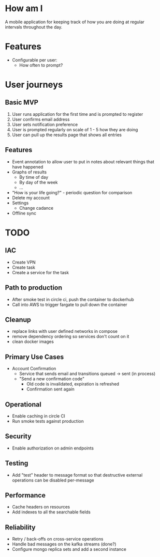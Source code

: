 # How am I

A mobile application for keeping track of how you are doing at regular intervals throughout the day.

# Features

* Configurable per user:
    * How often to prompt?

# User journeys

## Basic MVP

1. User runs application for the first time and is prompted to register
2. User confirms email address
3. User sets notification preference
4. User is prompted regularly on scale of 1 - 5 how they are doing
5. User can pull up the results page that shows all entries


## Features

* Event annotation to allow user to put in notes about relevant things that have happened
* Graphs of results
    * By time of day
    * By day of the week
    * ... 
* "How is your life going?" - periodic question for comparison
* Delete my account
* Settings
    * Change cadance
* Offline sync

# TODO

## IAC
* Create VPN
* Create task
* Create a service for the task


## Path to production
* After smoke test in circle ci, push the container to dockerhub
* Call into AWS to trigger fargate to pull down the container

## Cleanup
- replace links with user defined networks in compose
- remove dependency ordering so services don't count on it
- clean docker images

## Primary Use Cases
* Account Confirmation
    * Service that sends email and transitions queued -> sent (in process)
    * "Send a new confirmation code"
        * Old code is invalidated, expiration is refreshed
        * Confirmation sent again

## Operational
* Enable caching in circle CI
* Run smoke tests against production

## Security
* Enable authorization on admin endpoints

## Testing
* Add "test" header to message format so that destructive external operations can be disabled
 per-message

## Performance
* Cache headers on resources
* Add indexes to all the searchable fields

## Reliability
* Retry / back-offs on cross-service operations
* Handle bad messages on the kafka streams (done?)
* Configure mongo replica sets and add a second instance